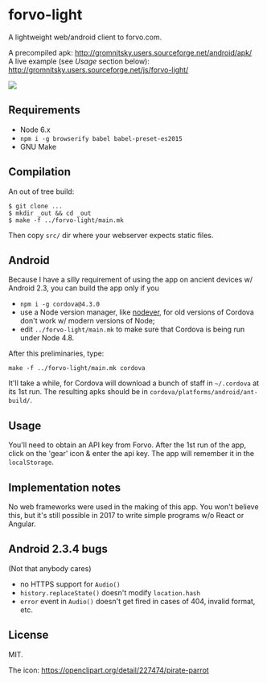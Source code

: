 # forvo-light

A lightweight web/android client to forvo.com.

A precompiled apk: http://gromnitsky.users.sourceforge.net/android/apk/ <br>
A live example (see *Usage* section below): http://gromnitsky.users.sourceforge.net/js/forvo-light/

<img src='http://ultraimg.com/images/2017/04/18/0xrM.png'>

## Requirements

* Node 6.x
* `npm i -g browserify babel babel-preset-es2015`
* GNU Make

## Compilation

An out of tree build:

~~~
$ git clone ...
$ mkdir _out && cd _out
$ make -f ../forvo-light/main.mk
~~~

Then copy `src/` dir where your webserver expects static files.

## Android

Because I have a silly requirement of using the app on ancient devices
w/ Android 2.3, you can build the app only if you

* `npm i -g cordova@4.3.0`
* use a Node version manager,
  like [nodever](https://github.com/gromnitsky/nodever), for old
  versions of Cordova don't work w/ modern versions of Node;
* edit `../forvo-light/main.mk` to make sure that Cordova is being run
  under Node 4.8.

After this preliminaries, type:

	make -f ../forvo-light/main.mk cordova

It'll take a while, for Cordova will download a bunch of staff in
`~/.cordova` at its 1st run. The resulting apks should be in
`cordova/platforms/android/ant-build/`.

## Usage

You'll need to obtain an API key from Forvo. After the 1st run of the
app, click on the 'gear' icon & enter the api key. The app will
remember it in the `localStorage`.

## Implementation notes

No web frameworks were used in the making of this app. You won't
believe this, but it's still possible in 2017 to write simple programs
w/o React or Angular.

## Android 2.3.4 bugs

(Not that anybody cares)

* no HTTPS support for `Audio()`
* `history.replaceState()` doesn't modify `location.hash`
* `error` event in `Audio()` doesn't get fired in cases of 404,
  invalid format, etc.

## License

MIT.

The icon: https://openclipart.org/detail/227474/pirate-parrot
